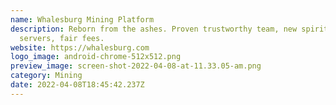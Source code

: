 ```yaml
---
name: Whalesburg Mining Platform
description: Reborn from the ashes. Proven trustworthy team, new spirit, new
  servers, fair fees.
website: https://whalesburg.com
logo_image: android-chrome-512x512.png
preview_image: screen-shot-2022-04-08-at-11.33.05-am.png
category: Mining
date: 2022-04-08T18:45:42.237Z
---
```

